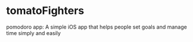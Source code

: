 # tomatoFighters
pomodoro app: A simple iOS app that helps people set goals and manage time simply and easily
